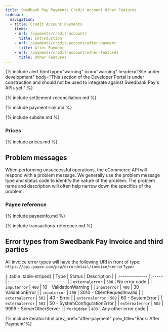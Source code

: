 ```yaml
---
title: Swedbank Pay Payments Credit Account Other Features
sidebar:
  navigation:
  - title: Credit Account Payments
    items:
    - url: /payments/credit-account/
      title: Introduction
    - url: /payments/credit-account/after-payment
      title: After Payment
    - url: /payments/credit-account/other-features
      title: Other Features
---
```


{% include alert.html type="warning"
                      icon="warning"
                      header="Site under development"
                      body="This section of the Developer Portal is under construction and
                      should not be used to integrate against Swedbank Pay's
                      APIs yet." %}

{% include settlement-reconciliation.md %}

{% include payment-link.md %}

{% include subsite.md %}

### Prices

{% include prices.md %}

## Problem messages

When performing unsuccessful operations, the eCommerce API will respond with
a problem message. We generally use the problem message type and status code to
identify the nature of the problem. The problem name and description will often
help narrow down the specifics of the problem.

### Payee reference

{% include payeeinfo.md %}

{% include transactions-reference.md %}

## Error types from Swedbank Pay Invoice and third parties

All invoice error types will have the following URI in front of type:
`https://api.payex.com/psp/errordetail/invoice/<errorType>`

{:.table .table-striped}
| Type            | Status | Description                   |
| :-------------- | :----- | :---------------------------- |
| `externalerror` | `500`  | No error code                 |
| `inputerror`    | `400`  | 10 - ValidationWarning        |
| `inputerror`    | `400`  | 30 - ValidationError          |
| `inputerror`    | `400`  | 3010 - ClientRequestInvalid   |
| `externalerror` | `502`  | 40 - Error                    |
| `externalerror` | `502`  | 60 - SystemError              |
| `externalerror` | `502`  | 50 - SystemConfigurationError |
| `externalerror` | `502`  | 9999 - ServerOtherServer      |
| `forbidden`     | `403`  | Any other error code          |

{% include iterator.html
        prev_href="after-payment"
        prev_title="Back: After Payment"%}
